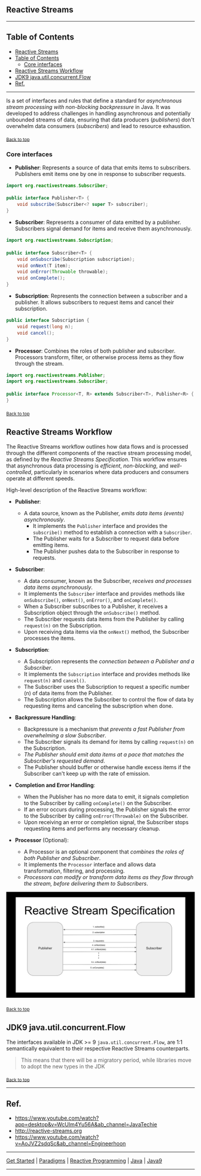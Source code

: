 ## Reactive Streams

---

## Table of Contents
<!-- TOC -->
  * [Reactive Streams](#reactive-streams)
  * [Table of Contents](#table-of-contents)
    * [Core interfaces](#core-interfaces)
  * [Reactive Streams Workflow](#reactive-streams-workflow)
  * [JDK9 java.util.concurrent.Flow](#jdk9-javautilconcurrentflow)
  * [Ref.](#ref)
<!-- TOC -->

---

Is a set of interfaces and rules that define a standard for *asynchronous stream processing with non-blocking backpressure* in Java. It was developed to address challenges in handling asynchronous and potentially unbounded streams of data, ensuring that data producers (*publishers*) don't overwhelm data consumers (*subscribers*) and lead to resource exhaustion.

<sub>[Back to top](#table-of-contents)</sub>

### Core interfaces

- **Publisher**: Represents a source of data that emits items to subscribers. Publishers emit items one by one in response to subscriber requests.

```java
import org.reactivestreams.Subscriber;

public interface Publisher<T> {
    void subscribe(Subscriber<? super T> subscriber);
}
```

- **Subscriber**: Represents a consumer of data emitted by a publisher. Subscribers signal demand for items and receive them asynchronously.

```java
import org.reactivestreams.Subscription;

public interface Subscriber<T> {
    void onSubscribe(Subscription subscription);
    void onNext(T item);
    void onError(Throwable throwable);
    void onComplete();
}
```

- **Subscription**: Represents the connection between a subscriber and a publisher. It allows subscribers to request items and cancel their subscription.

```java
public interface Subscription {
    void request(long n);
    void cancel();
}
```

- **Processor**: Combines the roles of both publisher and subscriber. Processors transform, filter, or otherwise process items as they flow through the stream.

```java
import org.reactivestreams.Publisher;
import org.reactivestreams.Subscriber;

public interface Processor<T, R> extends Subscriber<T>, Publisher<R> {
}
```

<sub>[Back to top](#table-of-contents)</sub>

## Reactive Streams Workflow

The Reactive Streams workflow outlines how data flows and is processed through the different components of the reactive stream processing model, as defined by the *Reactive Streams Specification*. This workflow ensures that asynchronous data processing is *efficient*, *non-blocking*, and *well-controlled*, particularly in scenarios where data producers and consumers operate at different speeds.

High-level description of the Reactive Streams workflow:

- **Publisher**:

    - A data source, known as the Publisher, *emits data items (events) asynchronously*.
      - It implements the `Publisher` interface and provides the `subscribe()` method to establish a connection with a `Subscriber`.
      - The Publisher waits for a Subscriber to request data before emitting items. 
      - The Publisher pushes data to the Subscriber in response to requests.


- **Subscriber**:

    - A data consumer, known as the Subscriber, *receives and processes data items asynchronously*.
    - It implements the `Subscriber` interface and provides methods like `onSubscribe()`, `onNext()`, `onError()`, and `onComplete()`. 
    - When a Subscriber subscribes to a Publisher, it receives a Subscription object through the `onSubscribe()` method. 
    - The Subscriber requests data items from the Publisher by calling `request(n)` on the Subscription. 
    - Upon receiving data items via the `onNext()` method, the Subscriber processes the items.


- **Subscription**:

    - A Subscription represents the *connection between a Publisher and a Subscriber*.
    - It implements the `Subscription` interface and provides methods like `request(n)` and `cancel()`. 
    - The Subscriber uses the Subscription to request a specific number (n) of data items from the Publisher. 
    - The Subscription allows the Subscriber to control the flow of data by requesting items and canceling the subscription when done.
  

- **Backpressure Handling**:

    - Backpressure is a mechanism that *prevents a fast Publisher from overwhelming a slow Subscriber*.
    - The Subscriber signals its demand for items by calling `request(n)` on the Subscription. 
    - *The Publisher should emit data items at a pace that matches the Subscriber's requested demand*. 
    - The Publisher should buffer or otherwise handle excess items if the Subscriber can't keep up with the rate of emission.
  

- **Completion and Error Handling**:

    - When the Publisher has no more data to emit, it signals completion to the Subscriber by calling `onComplete()` on the Subscriber.
    - If an error occurs during processing, the Publisher signals the error to the Subscriber by calling `onError(Throwable)` on the Subscriber. 
    - Upon receiving an error or completion signal, the Subscriber stops requesting items and performs any necessary cleanup.


- **Processor** (Optional):

    - A Processor is an optional component that *combines the roles of both Publisher and Subscriber*.
    - It implements the `Processor` interface and allows data transformation, filtering, and processing. 
    - *Processors can modify or transform data items as they flow through the stream, before delivering them to Subscribers*.

![reactive-streams.png](../../../../../img/reactive-streams.png)


<sub>[Back to top](#table-of-contents)</sub>


## JDK9 java.util.concurrent.Flow
The interfaces available in JDK >= 9 `java.util.concurrent.Flow`, are 1:1 semantically equivalent to their respective Reactive Streams counterparts.

> This means that there will be a migratory period, while libraries move to adopt the new types in the JDK

<sub>[Back to top](#table-of-contents)</sub>

_____

## Ref.

- https://www.youtube.com/watch?app=desktop&v=WcUlm4Yu56A&ab_channel=JavaTechie
- http://reactive-streams.org
- https://www.youtube.com/watch?v=AoJVZ2sdqSc&ab_channel=Engineerhoon

___

[Get Started](../../../../../get-started.md) |
[Paradigms](../../../../../get-started.md#paradigms) |
[Reactive Programming](../../../paradigms/reactive.md) |
[Java](../java.md) |
[Java9](../versions.md#java-9)

___